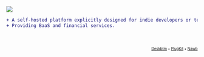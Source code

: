 <img src="https://user-images.githubusercontent.com/45007226/255768134-e4d4a832-3979-4534-9b81-34fbfa91aab3.svg" />

```diff
+ A self-hosted platform explicitly designed for indie developers or teams.
+ Providing BaaS and financial services.
```
</br>
</br>
<sub><sup>
<div align="end"><a href="https://github.com/deskbtm">Deskbtm</a> • <a href="https://github.com/deskbtm-plugkit/plugkit">PlugKit</a>  • <a href="https://github.com/NawbExplorer/Nawb">Nawb</a></div>
</sup></sub>
